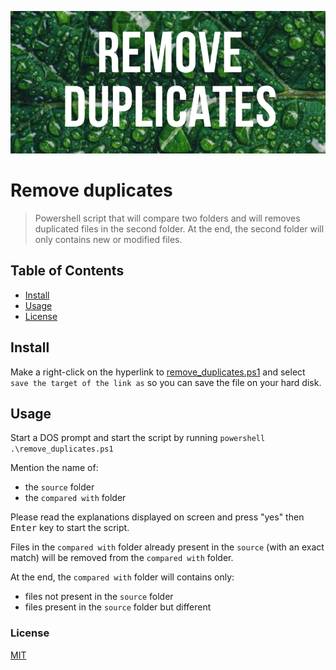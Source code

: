 ![Banner](images/banner.png)

# Remove duplicates

> Powershell script that will compare two folders and will removes duplicated files in the second folder. At the end, the second folder will only contains new or modified files.

## Table of Contents

- [Install](#install)
- [Usage](#usage)
- [License](#license)

## Install

Make a right-click on the hyperlink to [remove_duplicates.ps1](https://raw.githubusercontent.com/cavo789/ps_remove_duplicates/master/remove_duplicates.ps1) and select `save the target of the link as` so you can save the file on your hard disk.

## Usage

Start a DOS prompt and start the script by running `powershell .\remove_duplicates.ps1` 

Mention the name of:

* the `source` folder
* the `compared with` folder

Please read the explanations displayed on screen and press "yes" then <kbd>Enter</kbd> key to start the script.

Files in the `compared with` folder already present in the `source` (with an exact match) will be removed from the `compared with` folder.

At the end, the `compared with` folder will contains only:

* files not present in the `source` folder
* files present in the `source` folder but different

### License

[MIT](LICENSE)
